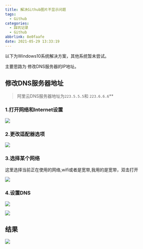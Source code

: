 ```yaml
---
title: 解决Github图片不显示问题
tags:
  - Github
categories:
  - 踩坑记录
  - Github
abbrlink: 8e0faafe
date: 2021-05-29 13:33:19
---
```


以下为Windows10系统解决方案，其他系统暂未尝试。

主要思路为 修改DNS服务器的IP地址。

## 修改DNS服务器地址 

> 阿里云DNS服务器地址为`223.5.5.5`和 `223.6.6.6`**

### 1.打开网络和Internet设置
![](https://cdn.jsdelivr.net/gh/ramsayi/gallery/content/解决Github图片不显示问题/QQ截图20210710182118.png)

### 2.更改适配器选项

![](https://cdn.jsdelivr.net/gh/ramsayi/gallery/content/解决Github图片不显示问题/QQ截图20210710182758.png)

### 3.选择某个网络

这里选择当前正在使用的网络,wifi或者是宽带,我用的是宽带，双击打开

![](https://cdn.jsdelivr.net/gh/ramsayi/gallery/content/解决Github图片不显示问题/QQ截图20210710184316.png)

### 4.设置DNS

![](https://cdn.jsdelivr.net/gh/ramsayi/gallery/content/解决Github图片不显示问题/QQ截图20210710184501.png)

![](https://cdn.jsdelivr.net/gh/ramsayi/gallery/content/解决Github图片不显示问题/QQ截图20210710184631.png)

## 结果
![](https://cdn.jsdelivr.net/gh/ramsayi/gallery/content/解决Github图片不显示问题/QQ截图20210710185052.png)
